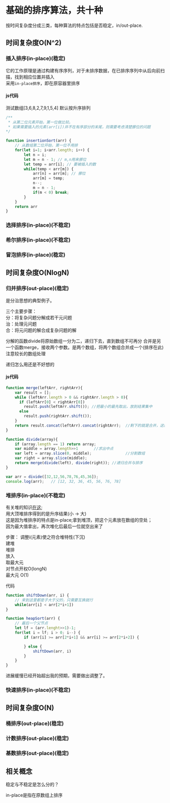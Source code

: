 # 基础的排序算法，共十种
按时间复杂度分成三类，每种算法的特点包括是否稳定，in/out-place.

## 时间复杂度O(N^2)

### 插入排序(in-place)(稳定)
它的工作原理是通过构建有序序列，对于未排序数据，在已排序序列中从后向前扫描，找到相应位置并插入  
采用`in-place排序`，即在原容器里排序

#### js代码
测试数组[3,6,8,2,7,9,1,5,4]
默认按升序排列
```js
/**
 * 从第二位元素开始，第一位做比较。
 * 如果需要插入的元素(arr[i])并不在有序部分的末尾，则需要考虑清楚挪位的问题
*/

function insertionSort(arr) {
    // 从数组第二位开始，第一位不用排
    for(let i=1; i<arr.length; i++) {
        let n = i;
        let m = n - 1; // m,n用来挪位
        let temp = arr[i]; // 要被插入的数
        while(temp < arr[m]) {
            arr[n] = arr[m]; // 挪位
            arr[m] = temp;
            n--;
            m = n - 1;
            if(m < 0) break;
        }
    }
    return arr
}
```

### 选择排序(in-place)(不稳定)

### 希尔排序(in-place)(不稳定)

### 冒泡排序(in-place)(稳定)

## 时间复杂度O(NlogN)

### 归并排序(out-place)(稳定)
是分治思想的典型例子。

三个主要步骤：  
分：将复杂问题分解成若干元问题  
治：处理元问题  
合：将元问题的解合成复杂问题的解  

分解的函数divide将原始数组一分为二，递归下去，直到数组不可再分
合并是另一个函数merge，接收两个参数。是两个数组，将两个数组合并成一个(排序在此)
注意较长的数组处理

递归怎么用还是不好想的

#### js代码
```js
function merge(leftArr, rightArr){  
    var result = [];  
    while (leftArr.length > 0 && rightArr.length > 0){  
      if (leftArr[0] < rightArr[0])  
        result.push(leftArr.shift()); //把最小的最先取出，放到结果集中   
      else   
        result.push(rightArr.shift());  
    }   
    return result.concat(leftArr).concat(rightArr);  //剩下的就是合并，这样就排好序了  
}  

function divide(array){  
    if (array.length == 1) return array;  
    var middle = array.length>>1       //求出中点  
    var left = array.slice(0, middle);               //分割数组  
    var right = array.slice(middle);  
    return merge(divide(left), divide(right)); //递归合并与排序  
}  

var arr = divide([32,12,56,78,76,45,36]);
console.log(arr);   // [12, 32, 36, 45, 56, 76, 78]
```

### 堆排序(in-place)(不稳定)
有关堆的知识[在这](../basic-data-structure.md#堆);  
用大顶堆排序得到的是升序结果(小 -> 大)  
这是因为堆排序的特点是in-place;拿到堆顶，把这个元素放在数组的空处；  
因为最大值拿出，再次堆化后最后一位就空出来了  

步骤： 
调整i(元素)使之符合堆特性(下沉)    
建堆   
堆排   
放入  
取最大元  
对节点开权O(longN)   
最大元 O(1)  

代码
```js
function shiftDown(arr, i) {
    // 来到这里都是子大于父的，只需要互换就行
    while(arr[i] < arr[2*i+1])
}

function heapSort(arr) {
    // 最后一个父节点
    let lf = (arr.lenght>>1)-1;
    for(let i = lf; i > 0; i--) {
        if (arr[i] >= arr[2*i+1] && arr[i] >= arr[2*i+2]) {

        } else {
            shiftDown(arr, i)
        }
    }
}
```
进展缓慢已经开始超出我的预期，需要做出调整了。


### 快速排序(in-place)(不稳定)


## 时间复杂度O(N)

### 桶排序(out-place)(稳定)

### 计数排序(out-place)(稳定)

### 基数排序(out-place)(稳定)


## 相关概念
稳定与不稳定是怎么分的？


in-place是指在原数组上排序
